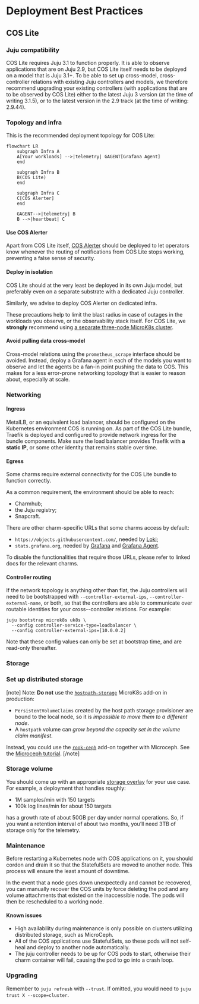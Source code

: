 # Deployment Best Practices

## COS Lite

### Juju compatibility

COS Lite requires Juju 3.1 to function properly. It is able to observe applications that are on Juju 2.9, but COS Lite itself needs to be deployed on a model that is Juju 3.1+. To be able to set up cross-model, cross-controller relations with existing Juju controllers and models, we therefore recommend upgrading your existing controllers (with applications that are to be observed by COS Lite) either to the latest Juju 3 version (at the time of writing 3.1.5), or to the latest version in the 2.9 track (at the time of writing: 2.9.44).

### Topology and infra

This is the recommended deployment topology for COS Lite:

```{mermaid}
flowchart LR
    subgraph Infra A
    A[Your workloads] -->|telemetry| GAGENT[Grafana Agent]
    end
    
    subgraph Infra B
    B(COS Lite)
    end

    subgraph Infra C
    C[COS Alerter]
    end

    GAGENT-->|telemetry| B
    B -->|heartbeat| C
```    

#### Use COS Alerter
Apart from COS Lite itself, [COS Alerter](https://github.com/canonical/cos-alerter) should be deployed to let operators know whenever the routing of notifications from COS Lite stops working, preventing a false sense of security.


#### Deploy in isolation
COS Lite should at the very least be deployed in its own Juju model, but preferably even on a separate substrate with a dedicated Juju controller.

Similarly, we advise to deploy COS Alerter on dedicated infra.

These precautions help to limit the blast radius in case of outages in the workloads you observe, or the observability stack itself. For COS Lite, we **strongly** recommend using [a separate three-node MicroK8s cluster](https://microk8s.io/docs/high-availability).


#### Avoid pulling data cross-model

Cross-model relations using the `prometheus_scrape` interface should be avoided. Instead, deploy a Grafana agent in each of the models you want to observe and let the agents be a fan-in point pushing the data to COS. This makes for a less error-prone networking topology that is easier to reason about, especially at scale.

### Networking

#### Ingress

MetalLB, or an equivalent load balancer, should be configured on the Kubernetes environment COS is running on. As part of the COS Lite bundle, Traefik is deployed and configured to provide network ingress for the bundle components. Make sure the load balancer provides Traefik with **a static IP**, or some other identity that remains stable over time.

#### Egress
Some charms require external connectivity for the COS Lite bundle to function correctly.

As a common requirement, the environment should be able to reach:
* Charmhub;
* the Juju registry;
* Snapcraft.

There are other charm-specific URLs that some charms access by default:
* `https://objects.githubusercontent.com/`, needed by [Loki](https://charmhub.io/loki-k8s/docs/network);
* `stats.grafana.org`, needed by [Grafana](https://charmhub.io/grafana-k8s/docs/network-requirements) and [Grafana Agent](https://charmhub.io/grafana-k8s/docs/network-requirements).

To disable the functionalities that require those URLs, please refer to linked docs for the relevant charms.

#### Controller routing

If the network topology is anything other than flat, the Juju controllers will need to be bootstrapped with `--controller-external-ips`, `--controller-external-name`, or both, so that the controllers are able to communicate over routable identities for your cross--controller relations. For example:

```
juju bootstrap microk8s uk8s \
  --config controller-service-type=loadbalancer \
  --config controller-external-ips=[10.0.0.2]
```

Note that these config values can only be set at bootstrap time, and are read-only thereafter.

### Storage

### Set up distributed storage
[note]
Note: **Do not** use the [`hostpath-storage`](https://microk8s.io/docs/addon-hostpath-storage) MicroK8s add-on in production:
 * `PersistentVolumeClaims` created by the host path storage provisioner are bound to the local node, so it is *impossible to move them to a different node*.
 * A `hostpath` volume can *grow beyond the capacity set in the volume claim manifest*.

Instead, you could use the [`rook-ceph`](https://microk8s.io/docs/addon-rook-ceph) add-on together with Microceph. See the [Microceph tutorial](https://charmhub.io/cos-lite/docs/tutorials/distributed-storage?channel=latest/edge).
[/note]

### Storage volume

You should come up with an appropriate [storage overlay](https://github.com/canonical/cos-lite-bundle/blob/main/overlays/storage-small-overlay.yaml) for your use case. For example, a deployment that handles roughly:

- 1M samples/min with 150 targets
- 100k log lines/min for about 150 targets

has a growth rate of about 50GB per day under normal operations. So, if you want a retention interval of about two months, you’ll need 3TB of storage only for the telemetry.

### Maintenance
Before restarting a Kubernetes node with COS applications on it, you should cordon and drain it so that the StatefulSets are moved to another node. This process will ensure the least amount of downtime.

In the event that a node goes down unexpectedly and cannot be recovered, you can manually recover the COS units by force deleting the pod and any volume attachments that existed on the inaccessible node. The pods will then be rescheduled to a working node.

#### Known issues
- High availability during maintenance is only possible on clusters utilizing distributed storage, such as MicroCeph.
- All of the COS applications use StatefulSets, so these pods will not self-heal and deploy to another node automatically.
- The juju controller needs to be up for COS pods to start, otherwise their charm container will fail, causing the pod to go into a crash loop.

### Upgrading
Remember to `juju refresh` with `--trust`. If omitted, you would need to `juju trust X --scope=cluster`.